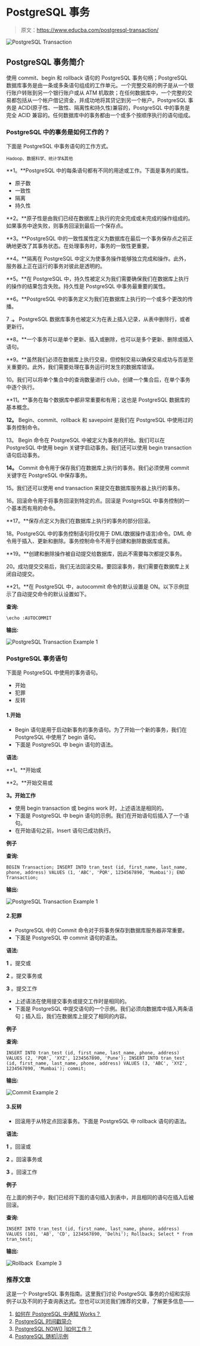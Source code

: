# PostgreSQL 事务

> 原文：<https://www.educba.com/postgresql-transaction/>

![PostgreSQL Transaction](img/f30cc202700592f875df58e86b366bd3.png)



## PostgreSQL 事务简介

使用 commit、begin 和 rollback 语句的 PostgreSQL 事务句柄；PostgreSQL 数据库事务是由一条或多条语句组成的工作单元。一个完整交易的例子是从一个银行账户转账到另一个银行账户或从 ATM 机取款；在任何数据库中，一个完整的交易都包括从一个帐户借记资金，并成功地将其贷记到另一个帐户。PostgreSQL 事务是 ACID(原子性、一致性、隔离性和持久性)兼容的，PostgreSQL 中的事务是完全 ACID 兼容的。任何数据库中的事务都由一个或多个按顺序执行的语句组成。

### PostgreSQL 中的事务是如何工作的？

下面是 PostgreSQL 中事务语句的工作方式。

<small>Hadoop、数据科学、统计学&其他</small>

**1。**PostgreSQL 中的每条语句都有不同的用途或工作。下面是事务的属性。

*   原子数
*   一致性
*   隔离
*   持久性

**2。**原子性是由我们已经在数据库上执行的完全完成或未完成的操作组成的。如果事务中途失败，则事务回滚到最后一个保存点。

**3。**PostgreSQL 中的一致性属性定义为数据库在最后一个事务保存点之前正确地更改了其事务状态。在处理事务时，事务的一致性更重要。

**4。**隔离在 PostgreSQL 中定义为使事务操作能够独立完成和操作。此外，服务器上正在运行的事务对彼此是透明的。

**5。**在 PostgreSQL 中，持久性被定义为我们需要确保我们在数据库上执行的操作的结果包含失败。持久性是 PostgreSQL 中事务最重要的属性。

**6。**PostgreSQL 中的事务定义为我们在数据库上执行的一个或多个更改的传播。

7 .**。** PostgreSQL 数据库事务也被定义为在表上插入记录，从表中删除行，或者更新行。

**8。**一个事务可以是单个更新、插入或删除，也可以是多个更新、删除或插入语句。

**9。**虽然我们必须在数据库上执行交易，但控制交易以确保交易成功与否是至关重要的。此外，我们需要处理在事务运行时发生的数据库错误。

10。我们可以将单个集合中的查询数量进行 club，创建一个集合后，在单个事务中逐个执行。

**11。**事务在每个数据库中都非常重要和有用；这也是 PostgreSQL 数据库的基本概念。

**12。** Begin、commit、rollback 和 savepoint 是我们在 PostgreSQL 中使用过的事务控制命令。

13。 Begin 命令在 PostgreSQL 中被定义为事务的开始。我们可以在 PostgreSQL 中使用 begin 关键字启动事务。我们还可以使用 begin transaction 语句启动事务。

**14。** Commit 命令用于保存我们在数据库上执行的事务。我们必须使用 commit 关键字在 PostgreSQL 中保存事务。

15。我们还可以使用 end transaction 来提交在数据库服务器上执行的事务。

16。回滚命令用于将事务回滚到特定的点。回滚是 PostgreSQL 中事务控制的一个基本而有用的命令。

**17。**保存点定义为我们在数据库上执行的事务的部分回滚。

18。PostgreSQL 中的事务控制语句将仅用于 DML(数据操作语言)命令。DML 命令用于插入、更新和删除。事务控制命令不用于创建和删除数据库或表。

**19。**创建和删除操作被自动提交给数据库，因此不需要每次都提交事务。

20。成功提交交易后，我们无法回滚交易。要回滚事务，我们需要在数据库上关闭自动提交。

**21。**在 PostgreSQL 中，autocommit 命令的默认设置是 ON。以下示例显示了自动提交命令的默认设置如下。

**查询:**

`\echo :AUTOCOMMIT`

**输出:**

![PostgreSQL Transaction Example 1](img/46d918b71f2eb121f9ae588a4d3b2383.png)



### PostgreSQL 事务语句

下面是 PostgreSQL 中使用的事务语句。

*   开始
*   犯罪
*   反转

#### 1.开始

*   Begin 语句是用于启动新事务的事务语句。为了开始一个新的事务，我们在 PostgreSQL 中使用了 begin 语句。
*   下面是 PostgreSQL 中 begin 语句的语法。

**语法:**

**1。**开始或

**2。**开始交易或

**3。开始工作**

*   使用 begin transaction 或 begins work 时，上述语法是相同的。
*   下面是 PostgreSQL 中 begin 语句的示例。我们在开始语句后插入了一个语句。
*   在开始语句之前，Insert 语句已成功执行。

**例子**

**查询:**

`BEGIN Transaction;
INSERT INTO tran_test (id, first_name, last_name, phone, address) VALUES (1, 'ABC', 'PQR', 1234567890, 'Mumbai');
END Transaction;`

**输出:**

![PostgreSQL Transaction Example 1](img/8213c89a7dd41232d6585a0d806b4edc.png)



#### 2.犯罪

*   PostgreSQL 中的 Commit 命令对于将事务保存到数据库服务器非常重要。
*   下面是 PostgreSQL 中 commit 语句的语法。

**语法:**

**1** 。提交或

**2** 。提交事务或

**3** 。提交工作

*   上述语法在使用提交事务或提交工作时是相同的。
*   下面是 PostgreSQL 中提交语句的一个示例。我们必须向数据库中插入两条语句；插入后，我们在数据库上提交了相同的内容。

**例子**

**查询:**

`INSERT INTO tran_test (id, first_name, last_name, phone, address) VALUES (2, 'PQR', 'XYZ', 1234567890, 'Pune');
INSERT INTO tran_test (id, first_name, last_name, phone, address) VALUES (3, 'ABC', 'XYZ', 1234567890, 'Mumbai');
commit;`

**输出:**

![Commit Example 2](img/066753eb802aaa94a2b05214338aba5d.png)



#### 3.反转

*   回滚用于从特定点回滚事务。下面是 PostgreSQL 中 rollback 语句的语法。

**语法:**

**1** 。回滚或

**2** 。回滚事务或

**3** 。回滚工作

**例子**

在上面的例子中，我们已经将下面的语句插入到表中，并且相同的语句在插入后被回滚。

**查询:**

`INSERT INTO tran_test (id, first_name, last_name, phone, address) VALUES (101, 'AB', 'CD', 1234567890, 'Delhi');
Rollback;
Select * from tran_test;`

**输出:**

![Rollback  Example 3](img/09eaeb5149c871063bd38b8221a244a5.png)



### 推荐文章

这是一个 PostgreSQL 事务指南。这里我们讨论 PostgreSQL 事务的介绍和实际例子以及不同的子查询表达式。您也可以浏览我们推荐的文章，了解更多信息——

1.  [如何在 PostgreSQL 中通知 Works？](https://www.educba.com/postgresql-notify/)
2.  [PostgreSQL 时间戳简介](https://www.educba.com/postgresql-timestamp/)
3.  [PostgreSQL NOW() |如何工作？](https://www.educba.com/postgresql-now/)
4.  [PostgreSQL 随机|示例](https://www.educba.com/postgresql-random/)